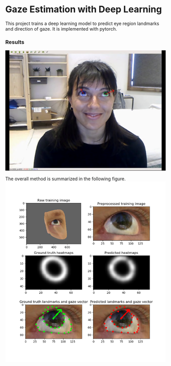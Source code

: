 # Gaze Estimation with Deep Learning

This project trains a deep learning model to predict eye region landmarks and direction of gaze. 
It is implemented with pytorch. 

### Results

[![Watch the video](ge_screenshot.png)](https://drive.google.com/open?id=1I0RLnd8QnFNU65Ov29B-tx_lc0GedSSB)


The overall method is summarized in the following figure.
![alt text](fig1.png "Logo Title Text 1")

